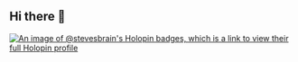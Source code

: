 ## Hi there 👋

[![An image of @stevesbrain's Holopin badges, which is a link to view their full Holopin profile](https://holopin.me/stevesbrain)](https://holopin.io/@stevesbrain)
